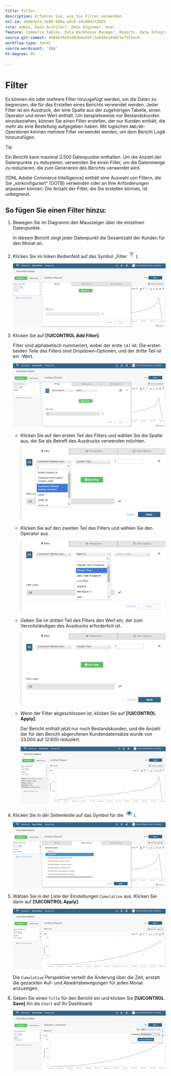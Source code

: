 ```yaml
---
title: Filter
description: Erfahren Sie, wie Sie Filter verwenden.
exl-id: eb683dfe-9a90-400a-a0c0-3dc00d1f28b5
role: Admin, Data Architect, Data Engineer, User
feature: Commerce Tables, Data Warehouse Manager, Reports, Data Integration
source-git-commit: 4d04b79d55d02bee6dfc3a810e144073e7353ec0
workflow-type: tm+mt
source-wordcount: '364'
ht-degree: 0%

---
```


# Filter

Es können ein oder mehrere Filter hinzugefügt werden, um die Daten zu begrenzen, die für das Erstellen eines Berichts verwendet werden. Jeder Filter ist ein Ausdruck, der eine Spalte aus der zugehörigen Tabelle, einen Operator und einen Wert enthält. Um beispielsweise nur Bestandskunden einzubeziehen, können Sie einen Filter erstellen, der nur Kunden enthält, die mehr als eine Bestellung aufgegeben haben. Mit logischen `AND/OR`-Operatoren können mehrere Filter verwendet werden, um dem Bericht Logik hinzuzufügen.

>[!TIP]
>
>Ein Bericht kann maximal 3.500 Datenpunkte enthalten. Um die Anzahl der Datenpunkte zu reduzieren, verwenden Sie einen Filter, um die Datenmenge zu reduzieren, die zum Generieren des Berichts verwendet wird.

[!DNL Adobe Commerce Intelligence] enthält eine Auswahl von Filtern, die Sie „vorkonfiguriert“ (OOTB) verwenden oder an Ihre Anforderungen anpassen können. Die Anzahl der Filter, die Sie erstellen können, ist unbegrenzt.

## So fügen Sie einen Filter hinzu:

1. Bewegen Sie im Diagramm den Mauszeiger über die einzelnen Datenpunkte.

   In diesem Bericht zeigt jeder Datenpunkt die Gesamtzahl der Kunden für den Monat an.

1. Klicken Sie im linken Bedienfeld auf das Symbol „Filter![ (](../../assets/magento-bi-btn-filter.png)).

   ![Filter hinzufügen](../../assets/magento-bi-report-builder-filter-add.png)

1. Klicken Sie auf **[!UICONTROL Add Filter]**.

   Filter sind alphabetisch nummeriert, wobei der erste `[A]` ist. Die ersten beiden Teile des Filters sind Dropdown-Optionen, und der dritte Teil ist ein -Wert.

   ![Filterschnittstelle mit der Option „Filter hinzufügen“](../../assets/magento-bi-report-builder-filter-add-a.png)

   * Klicken Sie auf den ersten Teil des Filters und wählen Sie die Spalte aus, die Sie als Betreff des Ausdrucks verwenden möchten.

     ![Wählen Sie den ersten Teil des Filters](../../assets/magento-bi-report-builder-filter-part1.png)

   * Klicken Sie auf den zweiten Teil des Filters und wählen Sie den Operator aus.

     ![Operator auswählen](../../assets/magento-bi-report-builder-filter-part2.png)

   * Geben Sie im dritten Teil des Filters den Wert ein, der zum Vervollständigen des Ausdrucks erforderlich ist.

     ![Wert eingeben](../../assets/magento-bi-report-builder-filter-part3.png)

   * Wenn der Filter abgeschlossen ist, klicken Sie auf **[!UICONTROL Apply]**.

     Der Bericht enthält jetzt nur noch Bestandskunden, und die Anzahl der für den Bericht abgerufenen Kundendatensätze wurde von 33.000 auf 12.600 reduziert.

     ![Gefilterter Bericht](../../assets/magento-bi-report-builder-filter-report.png)<!--{: .zoom}-->

1. Klicken Sie in der Seitenleiste auf das Symbol für die ![ (](../../assets/magento-bi-btn-perspective.png)).

   ![Perspektive](../../assets/magento-bi-report-builder-filter-perspective.png)<!--{: .zoom}-->

1. Wählen Sie in der Liste der Einstellungen `Cumulative` aus. Klicken Sie dann auf **[!UICONTROL Apply]**.

   ![Kumulative Perspektive](../../assets/magento-bi-report-builder-filter-perspective-cumulative.png)

   Die `Cumulative` Perspektive verteilt die Änderung über die Zeit, anstatt die gezackten Auf- und Abwärtsbewegungen für jeden Monat anzuzeigen.

1. Geben Sie einen `Title` für den Bericht ein und klicken Sie **[!UICONTROL Save]** ihn als `Chart` auf Ihr Dashboard.

   ![Im Dashboard speichern](../../assets/magento-bi-report-builder-filter-perspective-cumulative-save.png)
